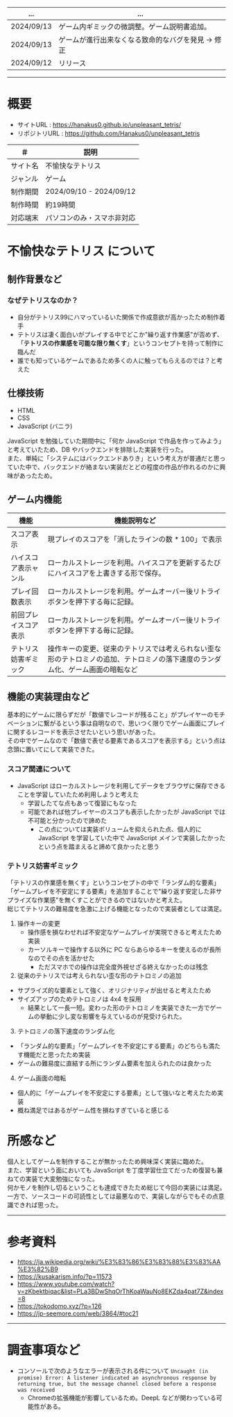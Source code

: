 | ... | ... |
| ---- | ---- |
| 2024/09/13 | ゲーム内ギミックの微調整。ゲーム説明書追加。 |
| 2024/09/13 | ゲームが進行出来なくなる致命的なバグを発見 → 修正 |
| 2024/09/12 | リリース |

---
# 概要
- サイトURL : https://hanakus0.github.io/unpleasant_tetris/
- リポジトリURL : https://github.com/Hanakus0/unpleasant_tetris

| ＃ | 説明 |
| ---- | ---- |
| サイト名 | 不愉快なテトリス |
| ジャンル | ゲーム |
| 制作期間 | 2024/09/10 - 2024/09/12 |
| 制作時間 | 約19時間 |
| 対応端末 | パソコンのみ・スマホ非対応 |

# 不愉快なテトリス について
## 制作背景など
### なぜテトリスなのか？
- 自分がテトリス99にハマっているいた関係で作成意欲が高かったため制作着手
- テトリスは凄く面白いがプレイする中でどこか"繰り返す作業感"が否めず、「**テトリスの作業感を可能な限り無くす**」というコンセプトを持って制作に臨んだ
- 誰でも知っているゲームであるため多くの人に触ってもらえるのでは？と考えた

## 仕様技術
- HTML
- CSS
- JavaScript (バニラ)

JavaScript を勉強していた期間中に「何か JavaScript で作品を作ってみよう」と考えていたため、DB やバックエンドを排除した実装を行った。<br/>
また、単純に「システムにはバックエンドありき」という考え方が普通だと思っていた中で、バックエンドが絡まない実装だとどの程度の作品が作れるのかに興味があったため。

## ゲーム内機能

| 機能 | 機能説明など |
| ---- | ---- |
| スコア表示 | 現プレイのスコアを「消したラインの数 * 100」で表示 |
| ハイスコア表示ャンル | ローカルストレージを利用。ハイスコアを更新するたびにハイスコアを上書きする形で保存。 |
| プレイ回数表示 | ローカルストレージを利用。ゲームオーバー後リトライボタンを押下する毎に記録。 |
| 前回プレイスコア表示 | ローカルストレージを利用。ゲームオーバー後リトライボタンを押下する毎に記録。 |
| テトリス妨害ギミック | 操作キーの変更、従来のテトリスでは考えられない歪な形のテトロミノの追加、テトロミノの落下速度のランダム化、ゲーム画面の暗転など |

## 機能の実装理由など
基本的にゲームに限らずだが「数値でレコードが残ること」がプレイヤーのモチベーションに繋がるという事は自明なので、思いつく限りでゲーム画面にプレイに関するレコードを表示させたいという思いがあった。</br>
その中でゲームなので「数値で表せる要素であるスコアを表示する」という点は念頭に置いてにして実装できた。

### スコア関連について
- JavaScript はローカルストレージを利用してデータをブラウザに保存できることを学習していたため利用しようと考えた
  - 学習したてな点もあって復習にもなった
  - 可能であれば他プレイヤーのスコアも表示したかったが JavaScript では不可能と分かったので諦めた
    - この点については実装ボリュームを抑えられた点、個人的に JavaScript を学習していた中で JavaScript メインで実装したかったという点を踏まえると諦めて良かったと思う

### テトリス妨害ギミック
「テトリスの作業感を無くす」というコンセプトの中で「ランダム的な要素」「ゲームプレイを不安定にする要素」を追加することで"繰り返す安定した非サプライズな作業感"を無くすことができるのではないかと考えた。<br>
総じてテトリスの難易度を急激に上げる機能となったので実装者としては満足。

1. 操作キーの変更
   - 操作感を損なわせれば不安定なゲームプレイが実現できると考えたため実装
   - カーソルキーで操作する以外に PC ならあらゆるキーを使えるのが長所なのでその点を活かせた
     - ただスマホでの操作は完全度外視せざる終えなかったのは残念
2. 従来のテトリスでは考えられない歪な形のテトロミノの追加
  - サプライズ的な要素として強く、オリジナリティが出せると考えたため
  - サイズアップのためテトロミノは 4x4 を採用
    - 結果として一長一短。変わった形のテトロミノを実装できた一方でゲームの挙動に少し変な影響を与えているのが見受けられた。
3. テトロミノの落下速度のランダム化
  - 「ランダム的な要素」「ゲームプレイを不安定にする要素」のどちらも満たす機能だと思ったため実装
  - ゲームの難易度に直結する所にランダム要素を加えられたのは良かった
4. ゲーム画面の暗転
  - 個人的に「ゲームプレイを不安定にする要素」として強いなと考えたため実装
  - 概ね満足ではあるがゲーム性を損ねすぎていると感じる

# 所感など
個人としてゲームを制作することが無かったため興味深く実装に臨めた。</br>
また、学習という面においても JavaScript を丁度学習仕立てだっため復習も兼ねての実装で大変勉強になった。</br>
何かモノを制作し切るということも達成できたため総じて今回の実装には満足。</br>
一方で、ソースコードの可読性としては最悪なので、実装しながらでもその点意識できれば思った。</br>

---
# 参考資料
- https://ja.wikipedia.org/wiki/%E3%83%86%E3%83%88%E3%83%AA%E3%82%B9
- https://kusakarism.info/?p=11573
- https://www.youtube.com/watch?v=zKbektbiqac&list=PLa3BDwShqOrThKoaWauNo8EKZda4pat7Z&index=8
- https://tokodomo.xyz/?p=126
- https://jp-seemore.com/web/3864/#toc21

---
# 調査事項など
- コンソールで次のようなエラーが表示される件について `Uncaught (in promise) Error: A listener indicated an asynchronous response by returning true, but the message channel closed before a response was received`
  - Chromeの拡張機能が影響しているため。DeepL などが関わっている可能性がある。
